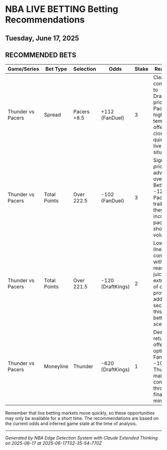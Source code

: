 # NBA LIVE BETTING Betting Recommendations
## Tuesday, June 17, 2025

## RECOMMENDED BETS
| Game/Series | Bet Type | Selection | Odds | Stake | Reasoning |
|-------------|----------|-----------|------|-------|-----------|
| Thunder vs Pacers | Spread | Pacers +8.5 | +112 (FanDuel) | 3 | Clear value compared to DraftKings pricing. Pacers' high-tempo offense can close gaps quickly in live game situations. |
| Thunder vs Pacers | Total Points | Over 222.5 | -102 (FanDuel) | 3 | Significant price advantage over BetMGM's -125. If Pacers are trailing, they'll likely increase pace and shot volume. |
| Thunder vs Pacers | Total Points | Over 221.5 | -120 (DraftKings) | 2 | Lower total line than competitors with reasonable juice. The extra point of cushion provides added security in this live betting scenario. |
| Thunder vs Pacers | Moneyline | Thunder | -620 (DraftKings) | 1 | Despite low return, offers safer option than FanDuel's -1000 if Thunder maintain control through the final minutes. |

Remember that live betting markets move quickly, so these opportunities may only be available for a short time. The recommendations are based on the current odds and inferred game state at the time of analysis.

---
*Generated by NBA Edge Detection System with Claude Extended Thinking on 2025-06-17 at 2025-06-17T02-35-54-770Z*
